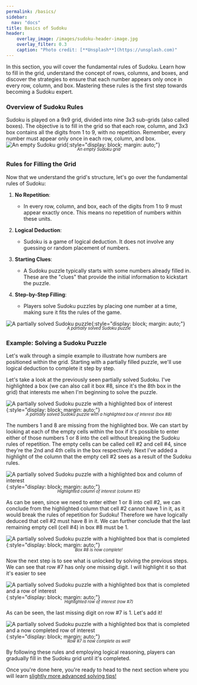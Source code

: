 ```yaml
---
permalink: /basics/
sidebar:
  nav: "docs"
title: Basics of Sudoku
header:
    overlay_image: /images/sudoku-header-image.jpg
    overlay_filter: 0.3
    caption: "Photo credit: [**Unsplash**](https://unsplash.com)"
---
```

In this section, you will cover the fundamental rules of Sudoku. Learn how to fill in the grid, understand the concept of rows, columns, and boxes, and discover the strategies to ensure that each number appears only once in every row, column, and box. Mastering these rules is the first step towards becoming a Sudoku expert.
### Overview of Sudoku Rules
Sudoku is played on a 9x9 grid, divided into nine 3x3 sub-grids (also called boxes). The objective is to fill in the grid so that each row, column, and 3x3 box contains all the digits from 1 to 9, with no repetition. Remember, every number must appear only once in each row, column, and box.
![An empty Sudoku grid](/images/empty-grid.png){:style="display: block; margin: auto;"}
<div style="text-align: center; font-style: italic; font-size: 0.8em; margin-top: -1.5em">
    An empty Sudoku grid
</div>

### Rules for Filling the Grid

Now that we understand the grid's structure, let's go over the fundamental rules of Sudoku:

1. **No Repetition**:
   - In every row, column, and box, each of the digits from 1 to 9 must appear exactly once. This means no repetition of numbers within these units.

2. **Logical Deduction**:
   - Sudoku is a game of logical deduction. It does not involve any guessing or random placement of numbers.

3. **Starting Clues**:
   - A Sudoku puzzle typically starts with some numbers already filled in. These are the "clues" that provide the initial information to kickstart the puzzle.

4. **Step-by-Step Filling**:
   - Players solve Sudoku puzzles by placing one number at a time, making sure it fits the rules of the game.

![A partially solved Sudoku puzzle](/images/basics/partially-filled-grid.png){:style="display: block; margin: auto;"}
<div style="text-align: center; font-style: italic; font-size: 0.8em; margin-top: -1.5em">
    A partially solved Sudoku puzzle
</div>

### Example: Solving a Sudoku Puzzle

Let's walk through a simple example to illustrate how numbers are positioned within the grid. Starting with a partially filled puzzle, we'll use logical deduction to complete it step by step.

Let's take a look at the previously seen partially solved Sudoku. I've highlighted a box (we can also call it box #8, since it's the 8th box in the grid) that interests me when I'm beginning to solve the puzzle.

![A partially solved Sudoku puzzle with a highlighted box of interest](/images/basics/partially-filled-grid-highlight-1.png){:style="display: block; margin: auto;"}
<div style="text-align: center; font-style: italic; font-size: 0.8em; margin-top: -1.5em">
    A partially solved Sudoku puzzle with a highlighted box of interest (box #8)
</div>

The numbers 1 and 8 are missing from the highlighted box. We can start by looking at each of the empty cells within the box if it's possible to enter either of those numbers 1 or 8 into the cell without breaking the Sudoku rules of repetition. The empty cells can be called cell #2 and cell #4, since they're the 2nd and 4th cells in the box respectively. Next I've added a highlight of the column that the empty cell #2 sees as a result of the Sudoku rules.

![A partially solved Sudoku puzzle with a highlighted box and column of interest](/images/basics/partially-filled-grid-highlight-2-alt.png){:style="display: block; margin: auto;"}
<div style="text-align: center; font-style: italic; font-size: 0.8em; margin-top: -1.5em">
    Highlighted column of interest (column #5)
</div>

As can be seen, since we need to enter either 1 or 8 into cell #2, we can conclude from the highlighted column that cell #2 cannot have 1 in it, as it would break the rules of repetition for Sudoku! Therefore we have logically deduced that cell #2 must have 8 in it. We can further conclude that the last remaining empty cell (cell #4) in box #8 must be 1.

![A partially solved Sudoku puzzle with a highlighted box that is completed](/images/basics/partially-filled-grid-highlight-3.png){:style="display: block; margin: auto;"}
<div style="text-align: center; font-style: italic; font-size: 0.8em; margin-top: -1.5em">
    Box #8 is now complete!
</div>

Now the next step is to see what is unlocked by solving the previous steps. We can see that row #7 has only one missing digit. I will highlight it so that it's easier to see

![A partially solved Sudoku puzzle with a highlighted box that is completed and a row of interest](/images/basics/partially-filled-grid-highlight-4.png){:style="display: block; margin: auto;"}
<div style="text-align: center; font-style: italic; font-size: 0.8em; margin-top: -1.5em">
    Highlighted row of interest (row #7)
</div>

As can be seen, the last missing digit on row #7 is 1. Let's add it!

![A partially solved Sudoku puzzle with a highlighted box that is completed and a now completed row of interest](/images/basics/partially-filled-grid-highlight-5.png){:style="display: block; margin: auto;"}
<div style="text-align: center; font-style: italic; font-size: 0.8em; margin-top: -1.5em">
    Row #7 is now complete as well!
</div>

By following these rules and employing logical reasoning, players can gradually fill in the Sudoku grid until it's completed.


Once you're done here, you're ready to head to the next section where you will learn [slightly more advanced solving tips!](/solving-tips)

